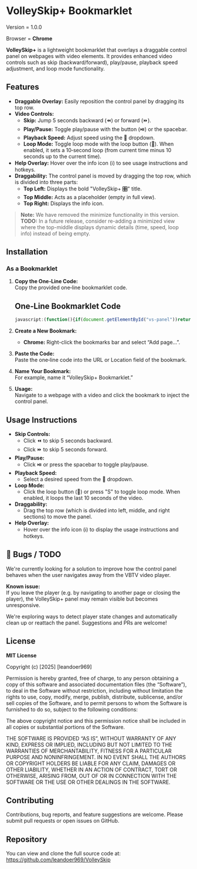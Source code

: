 # VolleySkip+ Bookmarklet

Version = 1.0.0

Browser = **Chrome**

**VolleySkip+** is a lightweight bookmarklet that overlays a draggable control panel on webpages with video elements. It provides enhanced video controls such as skip (backward/forward), play/pause, playback speed adjustment, and loop mode functionality.

## Features

- **Draggable Overlay:** Easily reposition the control panel by dragging its top row.
- **Video Controls:**
  - **Skip:** Jump 5 seconds backward (⏪) or forward (⏩).
  - **Play/Pause:** Toggle play/pause with the button (⏯️) or the spacebar.
  - **Playback Speed:** Adjust speed using the 🚀 dropdown.
  - **Loop Mode:** Toggle loop mode with the loop button (🔁). When enabled, it sets a 10‑second loop (from current time minus 10 seconds up to the current time).
- **Help Overlay:** Hover over the info icon (ℹ️) to see usage instructions and hotkeys.
- **Draggability:** The control panel is moved by dragging the top row, which is divided into three parts:
  - **Top Left:** Displays the bold "VolleySkip+ 🎛️" title.
  - **Top Middle:** Acts as a placeholder (empty in full view).
  - **Top Right:** Displays the info icon.

> **Note:** We have removed the minimize functionality in this version.  
> **TODO:** In a future release, consider re-adding a minimized view where the top-middle displays dynamic details (time, speed, loop info) instead of being empty.

## Installation

### As a Bookmarklet

1. **Copy the One‑Line Code:**  
   Copy the provided one‑line bookmarklet code.

   ## One‑Line Bookmarklet Code

    ```javascript
    javascript:(function(){if(document.getElementById("vs-panel"))return;var s=document.createElement("style");s.textContent="/* TODO: Consider re-adding minimize functionality in the future. */ /* Panel container */#vs-panel{position:fixed;top:20px;right:20px;width:500px;background:rgba(10,10,10,0.9);color:#fff;font-family:sans-serif;border-radius:12px;padding:16px;z-index:9999;box-shadow:0%206px%2012px%20rgba(0,0,0,0.4);user-select:none;}#vs-full{width:100%;}#vs-top-row{display:flex;justify-content:space-between;align-items:center;cursor:move;}#vs-top-left{flex:0%200%20auto;}#vs-top-middle{flex:1;text-align:center;}#vs-top-right{flex:0%200%20auto;}#vs-title{font-weight:bold%20!important;}#vs-extra-controls{margin-top:8px;}#vs-live-info{display:flex;justify-content:space-between;align-items:center;margin-bottom:8px;}#vs-playback-controls%20button,#vs-loop{padding:4px%208px;border:none;border-radius:6px;background:#333;color:#fff;cursor:pointer;transition:transform%200.1s;}#vs-playback-controls%20button:hover,#vs-loop:hover{background:#555;transform:scale(1.1);}#vs-speed-control%20select{margin-left:4px;padding:4px%208px;border:none;border-radius:6px;background:#333;color:#fff;cursor:pointer;}.active-loop{background:green%20!important;}#vs-loop-settings-container{margin-top:8px;display:none;}#vs-loop-settings{border:1px%20solid%20#555;padding:4px;border-radius:8px;display:flex;justify-content:center;align-items:center;font-family:monospace;font-size:12px;}#vs-loop-settings%20button{margin:0%202px;padding:2px%206px;font-size:12px;}#vs-loop-settings%20span{margin:0%204px;}#vs-help-overlay{position:absolute;top:40px;right:20px;background:#f0f0f0;color:#000;padding:8px;border-radius:8px;box-shadow:0%202px%206px%20rgba(0,0,0,0.3);font-size:12px;display:none;z-index:10000;white-space:pre-line;}%22;document.head.appendChild(s);var%20panel=document.createElement(%22div%22);panel.id=%22vs-panel%22;panel.style.right=%2220px%22;panel.style.top=%2220px%22;panel.innerHTML=%60%3Cdiv%20id=%22vs-full%22%3E%3Cdiv%20id=%22vs-top-row%22%3E%3Cdiv%20id=%22vs-top-left%22%3E%3Cspan%20id=%22vs-title%22%3EVolleySkip+%20%F0%9F%8E%9B%EF%B8%8F%3C/span%3E%3C/div%3E%3Cdiv%20id=%22vs-top-middle%22%3E%3C/div%3E%3Cdiv%20id=%22vs-top-right%22%3E%3Cspan%20id=%22vs-info%22%3E%E2%84%B9%EF%B8%8F%3C/span%3E%3C/div%3E%3C/div%3E%3Cdiv%20id=%22vs-extra-controls%22%3E%3Cdiv%20id=%22vs-live-info%22%3E%3Cspan%20id=%22vs-current-time%22%3E%E2%8F%B1%EF%B8%8F%2000:00%3C/span%3E%3Cdiv%20id=%22vs-playback-controls%22%3E%3Cbutton%20id=%22vs-back%22%3E%E2%8F%AA%3C/button%3E%3Cbutton%20id=%22vs-play%22%3E%E2%8F%AF%EF%B8%8F%3C/button%3E%3Cbutton%20id=%22vs-forward%22%3E%E2%8F%A9%3C/button%3E%3C/div%3E%3Cdiv%20id=%22vs-speed-control%22%3E%3Cspan%3E%F0%9F%9A%80%3C/span%3E%3Cselect%20id=%22vs-speed%22%3E%3Coption%20value=\%220.5\%22%3E0.50x%3C/option%3E%3Coption%20value=\%220.75\%22%3E0.75x%3C/option%3E%3Coption%20value=\%221\%22%20selected%3E1.00x%3C/option%3E%3Coption%20value=\%221.25\%22%3E1.25x%3C/option%3E%3Coption%20value=\%221.5\%22%3E1.50x%3C/option%3E%3Coption%20value=\%222\%22%3E2.00x%3C/option%3E%3C/select%3E%3C/div%3E%3Cbutton%20id=%22vs-loop%22%20class=\%22loop-btn\%22%3E%F0%9F%94%81%3C/button%3E%3C/div%3E%3Cdiv%20id=%22vs-loop-settings-container%22%3E%3Cdiv%20id=%22vs-loop-settings%22%3E%3Cspan%20id=\%22vs-loop-start-label\%22%3E%F0%9F%85%B0%EF%B8%8F%3C/span%3E%3Cspan%20id=\%22vs-loop-start-time\%22%3E00:00%3C/span%3E%3Cbutton%20id=\%22vs-loop-start-dec\%22%3E-%3C/button%3E%3Cbutton%20id=\%22vs-loop-start-inc\%22%3E+%3C/button%3E%3Cspan%20id=\%22vs-loop-duration\%22%3E00s%3C/span%3E%3Cbutton%20id=\%22vs-loop-end-dec\%22%3E-%3C/button%3E%3Cbutton%20id=\%22vs-loop-end-inc\%22%3E+%3C/button%3E%3Cspan%20id=\%22vs-loop-end-time\%22%3E00:00%3C/span%3E%3Cspan%20id=\%22vs-loop-end-label\%22%3E%F0%9F%85%B1%EF%B8%8F%3C/span%3E%3C/div%3E%3C/div%3E%3C/div%3E%3C/div%3E%3Cdiv%20id=\%22vs-help-overlay\%22%3E%E2%84%B9%EF%B8%8F%20%20VolleySkip+%20Guide\n%E2%80%A2%20%E2%8F%AA%20/%20%E2%8F%A9%20%E2%80%93%20Skip%205s\n%E2%80%A2%20%E2%8F%AF%EF%B8%8F%20%E2%80%93%20Play/Pause\n%E2%80%A2%20%F0%9F%9A%80%20%E2%80%93%20Change%20playback%20speed\n%E2%80%A2%20%F0%9F%94%81%20%E2%80%93%20Toggle%20Loop%20Mode\n%20%20%20%E2%86%92%20When%20active,%20set%20loop%20A%20and%20B%20using%20[-][+]%20buttons\n%E2%80%A2%20Loop%20duration%20shows%20as%20[XXs]%20in%20middle\n%E2%80%A2%20%F0%9F%85%B0%EF%B8%8F%20and%20%F0%9F%85%B1%EF%B8%8F%20mark%20loop%20start%20and%20end\n%3C/div%3E%60;document.body.appendChild(panel);var%20infoIcon=document.getElementById(%22vs-info%22),backButton=document.getElementById(%22vs-back%22),playButton=document.getElementById(%22vs-play%22),forwardButton=document.getElementById(%22vs-forward%22),speedSelect=document.getElementById(%22vs-speed%22),loopButton=document.getElementById(%22vs-loop%22),currentTimeEl=document.getElementById(%22vs-current-time%22),helpOverlay=document.getElementById(%22vs-help-overlay%22);var%20vsLoopStartDec=document.getElementById(%22vs-loop-start-dec%22),vsLoopStartInc=document.getElementById(%22vs-loop-start-inc%22),vsLoopEndDec=document.getElementById(%22vs-loop-end-dec%22),vsLoopEndInc=document.getElementById(%22vs-loop-end-inc%22);vsLoopStartDec.addEventListener(%22click%22,function(){lStart=Math.max(0,lStart-1);});vsLoopStartInc.addEventListener(%22click%22,function(){lStart=Math.min(lEnd-1,lStart+1);});vsLoopEndDec.addEventListener(%22click%22,function(){lEnd=Math.max(lStart+1,lEnd-1);});vsLoopEndInc.addEventListener(%22click%22,function(){lEnd=lEnd+1;});var%20dragging=false,offsetX=0,offsetY=0;document.getElementById(%22vs-top-row%22).addEventListener(%22mousedown%22,function(e){dragging=true;offsetX=e.clientX-panel.offsetLeft;offsetY=e.clientY-panel.offsetTop;});document.addEventListener(%22mousemove%22,function(e){if(dragging){panel.style.left=(e.clientX-offsetX)+%22px%22;panel.style.top=(e.clientY-offsetY)+%22px%22;}});document.addEventListener(%22mouseup%22,function(){dragging=false;});document.addEventListener(%22fullscreenchange%22,function(){if(document.fullscreenElement){document.fullscreenElement.appendChild(panel);}else{document.body.appendChild(panel);}});var%20video=null;function%20findVideo(){video=document.querySelector(%22video%22);}setInterval(findVideo,500);function%20formatTime(t){var%20m=Math.floor(t/60),s=Math.floor(t%2560);return%20(m%3C10?%220%22:%22%22)+m+%22:%22+(s%3C10?%220%22:%22%22)+s;}function%20formatSec(sec){sec=Math.floor(sec);return%20(sec%3C10?%220%22:%22%22)+sec+%22s%22;}var%20loopActive=false,lStart=0,lEnd=0;function%20updateLiveInfo(){if(!video)return;currentTimeEl.textContent=%22%E2%8F%B1%EF%B8%8F%20%22+formatTime(video.currentTime);speedSelect.value=video.playbackRate;if(loopActive){loopButton.classList.add(%22active-loop%22);document.getElementById(%22vs-loop-settings-container%22).style.display=%22block%22;document.getElementById(%22vs-loop-start-time%22).textContent=formatTime(lStart);document.getElementById(%22vs-loop-end-time%22).textContent=formatTime(lEnd);document.getElementById(%22vs-loop-duration%22).textContent=formatSec(lEnd-lStart);}else{loopButton.classList.remove(%22active-loop%22);document.getElementById(%22vs-loop-settings-container%22).style.display=%22none%22;}}setInterval(updateLiveInfo,500);setInterval(function(){if(loopActive&&video&&video.currentTime%3ElEnd)video.currentTime=lStart;},300);backButton.addEventListener(%22click%22,function(){if(video)video.currentTime-=5;});forwardButton.addEventListener(%22click%22,function(){if(video)video.currentTime+=5;});playButton.addEventListener(%22click%22,function(){if(video){video.paused?video.play():video.pause();}});speedSelect.addEventListener(%22change%22,function(e){if(video)video.playbackRate=parseFloat(e.target.value);});function%20toggleLoop(){if(!video)return;loopActive=!loopActive;if(loopActive){lEnd=video.currentTime;lStart=Math.max(0,video.currentTime-10);}updateLiveInfo();}loopButton.addEventListener(%22click%22,toggleLoop);document.addEventListener(%22keydown%22,function(e){if(!video||%22INPUT%20SELECT%20TEXTAREA%22.includes(e.target.tagName))return;switch(e.key){case%20%22ArrowLeft%22:video.currentTime-=5;break;case%20%22ArrowRight%22:video.currentTime+=5;break;case%20%22ArrowUp%22:video.playbackRate=Math.min(3,video.playbackRate+0.25);break;case%20%22ArrowDown%22:video.playbackRate=Math.max(0.25,video.playbackRate-0.25);break;case%20%22%20%22:video.paused?video.play():video.pause();break;case%20%22s%22:case%20%22S%22:toggleLoop();break;case%20%22a%22:case%20%22A%22:if(video)lStart=video.currentTime;break;case%20%22b%22:case%20%22B%22:if(video)lEnd=video.currentTime;break;case%20%22q%22:case%20%22Q%22:lStart=Math.max(0,lStart-1);break;case%20%22w%22:case%20%22W%22:lStart=Math.min(lEnd-1,lStart+1);break;case%20%22o%22:case%20%22O%22:lEnd=Math.max(lStart+1,lEnd-1);break;case%20%22p%22:case%20%22P%22:lEnd=lEnd+1;break;case%20%22z%22:case%20%22Z%22:if(video)video.currentTime=lStart;break;case%20%22r%22:case%20%22R%22:if(video){video.currentTime=lStart;video.play();}break;}updateLiveInfo();});infoIcon.addEventListener(%22mouseenter%22,function(){helpOverlay.style.display=%22block%22;});infoIcon.addEventListener(%22mouseleave%22,function(){helpOverlay.style.display=%22none%22;});})();
    ```

2. **Create a New Bookmark:**
   - **Chrome:** Right-click the bookmarks bar and select “Add page…”.

3. **Paste the Code:**  
   Paste the one‑line code into the URL or Location field of the bookmark.

4. **Name Your Bookmark:**  
   For example, name it “VolleySkip+ Bookmarklet.”

5. **Usage:**  
   Navigate to a webpage with a video and click the bookmark to inject the control panel.

## Usage Instructions

- **Skip Controls:**  
  - Click ⏪ to skip 5 seconds backward.
  - Click ⏩ to skip 5 seconds forward.
- **Play/Pause:**  
  - Click ⏯️ or press the spacebar to toggle play/pause.
- **Playback Speed:**  
  - Select a desired speed from the 🚀 dropdown.
- **Loop Mode:**  
  - Click the loop button (🔁) or press "S" to toggle loop mode. When enabled, it loops the last 10 seconds of the video.
- **Draggability:**  
  - Drag the top row (which is divided into left, middle, and right sections) to move the panel.
- **Help Overlay:**  
  - Hover over the info icon (ℹ️) to display the usage instructions and hotkeys.


## 🐞 Bugs / TODO

We're currently looking for a solution to improve how the control panel behaves when the user navigates away from the VBTV video player.

**Known issue:**  
If you leave the player (e.g. by navigating to another page or closing the player), the VolleySkip+ panel may remain visible but becomes unresponsive.

We're exploring ways to detect player state changes and automatically clean up or reattach the panel. Suggestions and PRs are welcome!

## License

**MIT License**

Copyright (c) [2025] [leandoer969]

Permission is hereby granted, free of charge, to any person obtaining a copy
of this software and associated documentation files (the “Software”), to deal
in the Software without restriction, including without limitation the rights
to use, copy, modify, merge, publish, distribute, sublicense, and/or sell
copies of the Software, and to permit persons to whom the Software is
furnished to do so, subject to the following conditions:

The above copyright notice and this permission notice shall be included in all
copies or substantial portions of the Software.

THE SOFTWARE IS PROVIDED “AS IS”, WITHOUT WARRANTY OF ANY KIND, EXPRESS OR
IMPLIED, INCLUDING BUT NOT LIMITED TO THE WARRANTIES OF MERCHANTABILITY,
FITNESS FOR A PARTICULAR PURPOSE AND NONINFRINGEMENT. IN NO EVENT SHALL THE
AUTHORS OR COPYRIGHT HOLDERS BE LIABLE FOR ANY CLAIM, DAMAGES OR OTHER
LIABILITY, WHETHER IN AN ACTION OF CONTRACT, TORT OR OTHERWISE, ARISING FROM,
OUT OF OR IN CONNECTION WITH THE SOFTWARE OR THE USE OR OTHER DEALINGS IN THE
SOFTWARE.

## Contributing

Contributions, bug reports, and feature suggestions are welcome. Please submit pull requests or open issues on GitHub.

## Repository

You can view and clone the full source code at:  
https://github.com/leandoer969/VolleySkip
